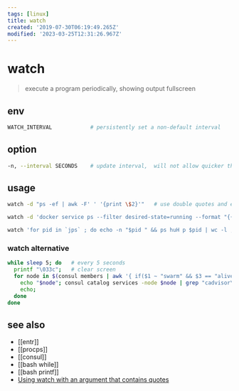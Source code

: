 ```yaml
---
tags: [linux]
title: watch
created: '2019-07-30T06:19:49.265Z'
modified: '2023-03-25T12:31:26.967Z'
---
```


# watch

> execute a program periodically, showing output fullscreen

## env

```sh
WATCH_INTERVAL            # persistently set a non-default interval
```

## option

```sh
-n, --interval SECONDS    # update interval,  will not allow quicker than 0.1 second interval, in which the smaller values are converted 
```

## usage

```sh
watch -d "ps -ef | awk -F' ' '{print \$2}'"   # use double quotes and escape $

watch -d 'docker service ps --filter desired-state=running --format "{{.Node}} {{.Name}}" $(docker service ls --filter mode=replicated -q)'

watch 'for pid in `jps` ; do echo -n "$pid " && ps huH p $pid | wc -l ; done'     # poor man java monitoring
```

### watch alternative

```sh
while sleep 5; do   # every 5 seconds
  printf "\033c";   # clear screen
  for node in $(consul members | awk '{ if($1 ~ "swarm" && $3 == "alive"){ print $1} }'); do 
    echo "$node"; consul catalog services -node $node | grep "cadvisor\|export"; 
    echo; 
  done
done
```

## see also

- [[entr]]
- [[procps]]
- [[consul]]
- [[bash while]]
- [[bash printf]]
- [Using watch with an argument that contains quotes](https://superuser.com/a/276706)
